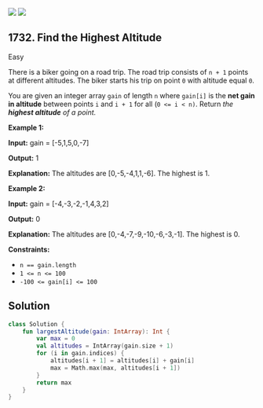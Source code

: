 [![](https://img.shields.io/github/stars/javadev/LeetCode-in-Kotlin?label=Stars&style=flat-square)](https://github.com/javadev/LeetCode-in-Kotlin)
[![](https://img.shields.io/github/forks/javadev/LeetCode-in-Kotlin?label=Fork%20me%20on%20GitHub%20&style=flat-square)](https://github.com/javadev/LeetCode-in-Kotlin/fork)

## 1732\. Find the Highest Altitude

Easy

There is a biker going on a road trip. The road trip consists of `n + 1` points at different altitudes. The biker starts his trip on point `0` with altitude equal `0`.

You are given an integer array `gain` of length `n` where `gain[i]` is the **net gain in altitude** between points `i` and `i + 1` for all (`0 <= i < n)`. Return _the **highest altitude** of a point._

**Example 1:**

**Input:** gain = [-5,1,5,0,-7]

**Output:** 1

**Explanation:** The altitudes are [0,-5,-4,1,1,-6]. The highest is 1.

**Example 2:**

**Input:** gain = [-4,-3,-2,-1,4,3,2]

**Output:** 0

**Explanation:** The altitudes are [0,-4,-7,-9,-10,-6,-3,-1]. The highest is 0.

**Constraints:**

*   `n == gain.length`
*   `1 <= n <= 100`
*   `-100 <= gain[i] <= 100`

## Solution

```kotlin
class Solution {
    fun largestAltitude(gain: IntArray): Int {
        var max = 0
        val altitudes = IntArray(gain.size + 1)
        for (i in gain.indices) {
            altitudes[i + 1] = altitudes[i] + gain[i]
            max = Math.max(max, altitudes[i + 1])
        }
        return max
    }
}
```